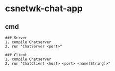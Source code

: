 # csnetwk-chat-app

## cmd
```
### Server
1. compile Chatserver
2. run "ChatServer <port>"
  
### Client
1. compile Chatserver
2. run "ChatClient <host> <port> <name(String)>"
```
